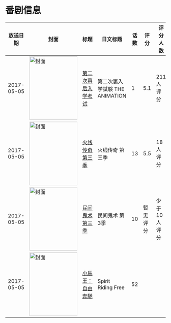 # 番剧信息

|放送日期|封面|标题|日文标题|话数|评分|评分人数|
|---|---|---|---|---|---|---|
|2017-05-05|<img src="https://bangumi.tv/img/no_icon_subject.png" alt="封面" style="width:150px;height:200px;object-fit:cover;">|[第二次幕后入学考试](https://bangumi.tv/subject/212955)|第二次裏入学試験 THE ANIMATION|1|5.1|211人评分|
|2017-05-05|<img src="https://lain.bgm.tv/pic/cover/c/3b/ce/211549_nIo8U.jpg" alt="封面" style="width:150px;height:200px;object-fit:cover;">|[火线传奇 第三季](https://bangumi.tv/subject/211549)|火线传奇 第三季|13|5.5|18人评分|
|2017-05-05|<img src="https://lain.bgm.tv/pic/cover/c/5d/72/223020_8o66A.jpg" alt="封面" style="width:150px;height:200px;object-fit:cover;">|[民间鬼术 第三季](https://bangumi.tv/subject/223020)|民间鬼术 第3季|10|暂无评分|少于10人评分|
|2017-05-05|<img src="https://lain.bgm.tv/pic/cover/c/dc/42/498930_rXfkH.jpg" alt="封面" style="width:150px;height:200px;object-fit:cover;">|[小馬王：自由奔馳](https://bangumi.tv/subject/498930)|Spirit Riding Free|52|||
